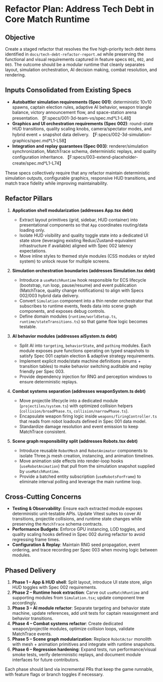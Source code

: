 # Refactor Plan: Address Tech Debt in Core Match Runtime

## Objective
Create a staged refactor that resolves the five high-priority tech debt items identified in `docs/tech-debt-refactor-report.md` while preserving the functional and visual requirements captured in feature specs `001`, `002`, and `003`. The outcome should be a modular runtime that cleanly separates layout, simulation orchestration, AI decision making, combat resolution, and rendering.

## Inputs Consolidated from Existing Specs
- **Autobattler simulation requirements (Spec 001)**: deterministic 10v10 spawns, captain election rules, adaptive AI behavior, weapon triangle balance, victory announcement flow, and space-station arena presentation. 【F:specs/001-3d-team-vs/spec.md†L1-L48】
- **Graphics and UI orchestration requirements (Spec 002)**: round-state HUD transitions, quality scaling knobs, camera/spectator modes, and hybrid event + snapshot data delivery. 【F:specs/002-3d-simulation-graphics/spec.md†L1-L58】
- **Integration and replay guarantees (Spec 003)**: renderer/simulation synchronization, MatchTrace schema, deterministic replays, and quality configuration inheritance. 【F:specs/003-extend-placeholder-create/spec.md†L1-L74】

These specs collectively require that any refactor maintain deterministic simulation outputs, configurable graphics, responsive HUD transitions, and match trace fidelity while improving maintainability.

## Refactor Pillars
1. **Application shell modularization (addresses App.tsx debt)**
   - Extract layout primitives (grid, sidebar, HUD container) into presentational components so that `App` coordinates routing/data loading only.
   - Isolate HUD visibility and quality toggle state into a dedicated UI state store (leveraging existing Redux/Zustand-equivalent infrastructure if available) aligned with Spec 002 latency expectations.
   - Move inline styles to themed style modules (CSS modules or styled system) to unlock reuse for multiple screens.

2. **Simulation orchestration boundaries (addresses Simulation.tsx debt)**
   - Introduce a `useMatchRuntime` hook responsible for ECS lifecycle (bootstrap, run loop, pause/resume) and event publication (MatchTrace, quality change notifications) to align with Specs 002/003 hybrid data delivery.
   - Convert `Simulation` component into a thin render orchestrator that subscribes to runtime events, feeds data into scene graph components, and exposes debug controls.
   - Define domain modules (`runtime/worldSetup.ts`, `runtime/stateTransitions.ts`) so that game flow logic becomes testable.

3. **AI behavior modules (addresses aiSystem.ts debt)**
   - Split AI into `targeting`, `behaviorState`, and `pathing` modules. Each module exposes pure functions operating on typed snapshots to satisfy Spec 001 captain election & adaptive strategy requirements.
   - Implement explicit mode/state machine definitions (enums + transition tables) to make behavior switching auditable and replay friendly per Spec 003.
   - Provide dependency injection for RNG and perception windows to ensure deterministic replays.

4. **Combat systems separation (addresses weaponSystem.ts debt)**
   - Move projectile lifecycle into a dedicated module (`projectiles/system.ts`) with optimized collision helpers (`collision/broadPhase.ts`, `collision/narrowPhase.ts`).
   - Encapsulate weapon firing logic inside `weapons/firingController.ts` that reads from robot loadouts defined in Spec 001 data model.
   - Standardize damage resolution and event emission to keep MatchTrace consistent.

5. **Scene graph responsibility split (addresses Robots.tsx debt)**
   - Introduce reusable `RobotMesh` and `RobotAnimator` components to isolate Three.js mesh creation, instancing, and animation timelines.
   - Move animation side effects into render-loop hooks (`useRobotAnimation`) that pull from the simulation snapshot supplied by `useMatchRuntime`.
   - Provide a batched entity subscription (`useRobotsForFrame`) to eliminate interval polling and leverage the main runtime loop.

## Cross-Cutting Concerns
- **Testing & Observability**: Ensure each extracted module exposes deterministic unit-testable APIs. Update Vitest suites to cover AI transitions, projectile collisions, and runtime state changes while preserving the `MatchTrace` schema contracts.
- **Performance Budgets**: Enforce GPU instancing, LOD toggles, and quality scaling hooks defined in Spec 002 during refactor to avoid regressing frame times.
- **Configuration & Replay**: Maintain RNG seed propagation, event ordering, and trace recording per Spec 003 when moving logic between modules.

## Phased Delivery
1. **Phase 1 – App & HUD shell**: Split layout, introduce UI state store, align HUD toggles with Spec 002 requirements.
2. **Phase 2 – Runtime hook extraction**: Carve out `useMatchRuntime` and supporting modules from `Simulation.tsx`; update component tree accordingly.
3. **Phase 3 – AI module refactor**: Separate targeting and behavior state machine, update references, add unit tests for captain reassignment and behavior transitions.
4. **Phase 4 – Combat systems refactor**: Create dedicated weapon/projectile modules, optimize collision loops, validate MatchTrace events.
5. **Phase 5 – Scene graph modularization**: Replace `RobotActor` monolith with mesh + animation primitives and integrate with runtime snapshots.
6. **Phase 6 – Regression hardening**: Expand tests, run performance/visual smoke tests, verify deterministic replays, and document module interfaces for future contributors.

Each phase should land via incremental PRs that keep the game runnable, with feature flags or branch toggles if necessary.
